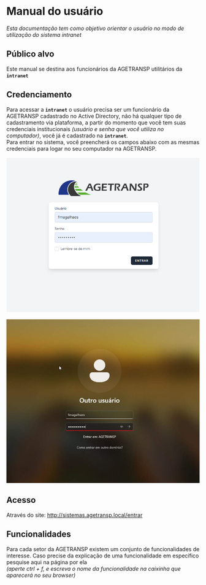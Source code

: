 # Manual do usuário
<i>Esta documentação tem como objetivo orientar o usuário no modo de utilização do sistema intranet </i>
## Público alvo
Este manual se destina aos funcionários da AGETRANSP utilitários da <b>`intranet`</b>

## Credenciamento
Para acessar a <b>`intranet`</b> o usuário precisa ser um funcionário da AGETRANSP cadastrado no Active Directory, não há qualquer tipo de cadastramento via plataforma, a partir do momento que você tem suas credenciais institucionais <i>(usuário e senha que você utiliza no computador)</i>, você já é cadastrado na <b>`intranet`</b>.
<br>Para entrar no sistema, você preencherá os campos abaixo com as mesmas credenciais para logar no seu computador na AGETRANSP.
<img src="./login_s.png" style="margin: 1rem 0px;">
<img src="./login_w.png">

## Acesso
Através do site: http://sistemas.agetransp.local/entrar

## Funcionalidades
Para cada setor da AGETRANSP existem um conjunto de funcionalidades de interesse. Caso precise da explicação de uma funcionalidade em específico pesquise aqui na página por ela <br><i>(aperte ctrl + f, e escreva o nome da funcionalidade na caixinha que aparecerá no seu browser)</i>

